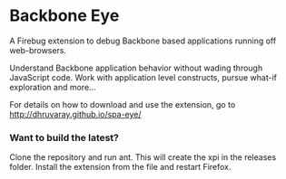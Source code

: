 Backbone Eye
============

A Firebug extension to debug Backbone based applications running off web-browsers.

Understand Backbone application behavior without wading through JavaScript code. Work with application level constructs, pursue what-if exploration and more...

For details on how to download and use the extension, go to http://dhruvaray.github.io/spa-eye/


### Want to build the latest?

Clone the repository and run ant. This will create the xpi in the releases folder. Install the extension from the file and restart Firefox.





